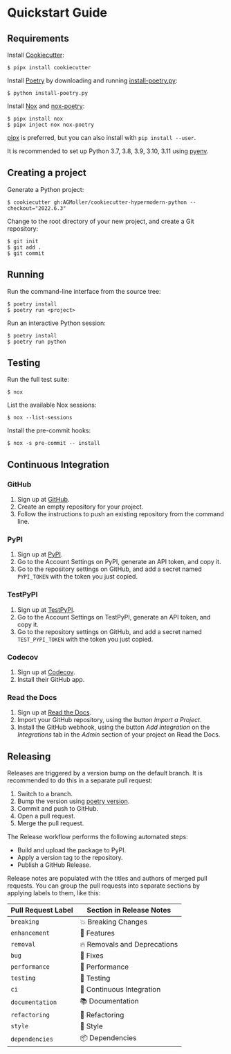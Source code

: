 # Quickstart Guide

## Requirements

Install [Cookiecutter]:

```console
$ pipx install cookiecutter
```

Install [Poetry] by downloading and running [install-poetry.py]:

```console
$ python install-poetry.py
```

Install [Nox] and [nox-poetry]:

```console
$ pipx install nox
$ pipx inject nox nox-poetry
```

[pipx] is preferred, but you can also install with `pip install --user`.

It is recommended to set up Python 3.7, 3.8, 3.9, 3.10, 3.11 using [pyenv].

## Creating a project

Generate a Python project:

```console
$ cookiecutter gh:AGMoller/cookiecutter-hypermodern-python --checkout="2022.6.3"
```

Change to the root directory of your new project,
and create a Git repository:

```console
$ git init
$ git add .
$ git commit
```

## Running

Run the command-line interface from the source tree:

```console
$ poetry install
$ poetry run <project>
```

Run an interactive Python session:

```console
$ poetry install
$ poetry run python
```

## Testing

Run the full test suite:

```console
$ nox
```

List the available Nox sessions:

```console
$ nox --list-sessions
```

Install the pre-commit hooks:

```console
$ nox -s pre-commit -- install
```

## Continuous Integration

### GitHub

1. Sign up at [GitHub].
2. Create an empty repository for your project.
3. Follow the instructions to push an existing repository from the command line.

### PyPI

1. Sign up at [PyPI].
2. Go to the Account Settings on PyPI,
   generate an API token, and copy it.
3. Go to the repository settings on GitHub, and
   add a secret named `PYPI_TOKEN` with the token you just copied.

### TestPyPI

1. Sign up at [TestPyPI].
2. Go to the Account Settings on TestPyPI,
   generate an API token, and copy it.
3. Go to the repository settings on GitHub, and
   add a secret named `TEST_PYPI_TOKEN` with the token you just copied.

### Codecov

1. Sign up at [Codecov].
2. Install their GitHub app.

### Read the Docs

1. Sign up at [Read the Docs].
2. Import your GitHub repository, using the button _Import a Project_.
3. Install the GitHub webhook,
   using the button _Add integration_
   on the _Integrations_ tab
   in the _Admin_ section of your project
   on Read the Docs.

## Releasing

Releases are triggered by a version bump on the default branch.
It is recommended to do this in a separate pull request:

1. Switch to a branch.
2. Bump the version using [poetry version].
3. Commit and push to GitHub.
4. Open a pull request.
5. Merge the pull request.

The Release workflow performs the following automated steps:

- Build and upload the package to PyPI.
- Apply a version tag to the repository.
- Publish a GitHub Release.

Release notes are populated with the titles and authors of merged pull requests.
You can group the pull requests into separate sections
by applying labels to them, like this:

<!-- table-release-drafter-sections-begin -->

| Pull Request Label | Section in Release Notes     |
| ------------------ | ---------------------------- |
| `breaking`         | 💥 Breaking Changes          |
| `enhancement`      | 🚀 Features                  |
| `removal`          | 🔥 Removals and Deprecations |
| `bug`              | 🐞 Fixes                     |
| `performance`      | 🐎 Performance               |
| `testing`          | 🚨 Testing                   |
| `ci`               | 👷 Continuous Integration    |
| `documentation`    | 📚 Documentation             |
| `refactoring`      | 🔨 Refactoring               |
| `style`            | 💄 Style                     |
| `dependencies`     | 📦 Dependencies              |

<!-- table-release-drafter-sections-end -->

[codecov]: https://codecov.io/
[cookiecutter]: https://github.com/audreyr/cookiecutter
[github]: https://github.com/
[install-poetry.py]: https://raw.githubusercontent.com/python-poetry/poetry/master/install-poetry.py
[nox]: https://nox.thea.codes/
[nox-poetry]: https://nox-poetry.readthedocs.io/
[pipx]: https://pipxproject.github.io/pipx/
[poetry]: https://python-poetry.org/
[poetry version]: https://python-poetry.org/docs/cli/#version
[pyenv]: https://github.com/pyenv/pyenv
[pypi]: https://pypi.org/
[read the docs]: https://readthedocs.org/
[testpypi]: https://test.pypi.org/
